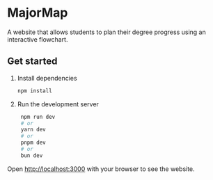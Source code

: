 # MajorMap

A website that allows students to plan their degree progress using an interactive flowchart.

## Get started

1. Install dependencies

   ```bash
   npm install
   ```

2. Run the development server

   ```bash
    npm run dev
    # or
    yarn dev
    # or
    pnpm dev
    # or
    bun dev
   ```

Open [http://localhost:3000](http://localhost:3000) with your browser to see the website.
